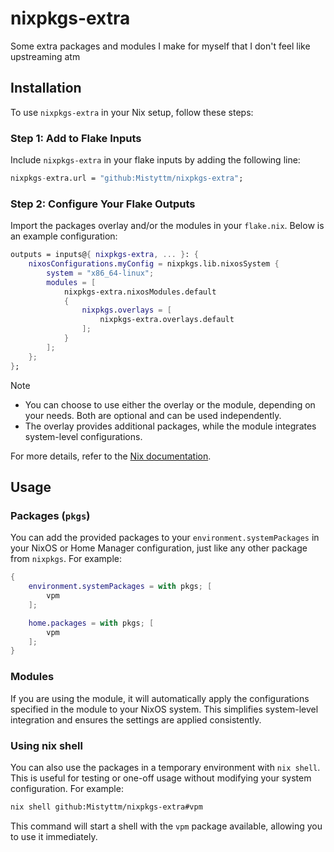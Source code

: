 # nixpkgs-extra

Some extra packages and modules I make for myself that I don't feel like upstreaming atm

## Installation

To use `nixpkgs-extra` in your Nix setup, follow these steps:

### Step 1: Add to Flake Inputs

Include `nixpkgs-extra` in your flake inputs by adding the following line:

```nix
nixpkgs-extra.url = "github:Mistyttm/nixpkgs-extra";
```

### Step 2: Configure Your Flake Outputs

Import the packages overlay and/or the modules in your `flake.nix`. Below is an example configuration:

```nix
outputs = inputs@{ nixpkgs-extra, ... }: {
    nixosConfigurations.myConfig = nixpkgs.lib.nixosSystem {
        system = "x86_64-linux";
        modules = [
            nixpkgs-extra.nixosModules.default
            {
                nixpkgs.overlays = [
                    nixpkgs-extra.overlays.default
                ];
            }
        ];
    };
};
```

> [!NOTE]
>
> - You can choose to use either the overlay or the module, depending on your needs. Both are optional and can be used independently.
> - The overlay provides additional packages, while the module integrates system-level configurations.

For more details, refer to the [Nix documentation](https://nixos.org/manual/nix/).

## Usage

### Packages (`pkgs`)

You can add the provided packages to your `environment.systemPackages` in your NixOS or Home Manager configuration, just like any other package from `nixpkgs`. For example:

```nix
{
    environment.systemPackages = with pkgs; [
        vpm
    ];

    home.packages = with pkgs; [
        vpm
    ];
}
```

### Modules

If you are using the module, it will automatically apply the configurations specified in the module to your NixOS system. This simplifies system-level integration and ensures the settings are applied consistently.

### Using nix shell

You can also use the packages in a temporary environment with `nix shell`. This is useful for testing or one-off usage without modifying your system configuration. For example:

```bash
nix shell github:Mistyttm/nixpkgs-extra#vpm
```

This command will start a shell with the `vpm` package available, allowing you to use it immediately.
